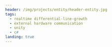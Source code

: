 ```yaml
---
header: /img/projects/entity/header-entity.jpg
tags:
  - realtime differential-line-growth
  - external hardware communication
  - unity
  - c#
landing: true
---
```

